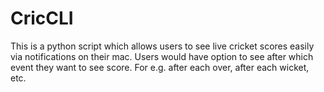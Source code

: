# CricCLI
This is a python script which allows users to see live cricket scores easily via notifications on their mac. Users would have option to see after which event they want to see score. For e.g. after each over, after each wicket, etc.
